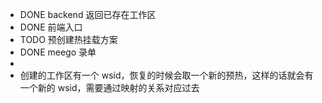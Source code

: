 - DONE backend 返回已存在工作区
- DONE 前端入口
- TODO  预创建热挂载方案
- DONE meego 录单
-
- 创建的工作区有一个 wsid，恢复的时候会取一个新的预热，这样的话就会有一个新的 wsid，需要通过映射的关系对应过去